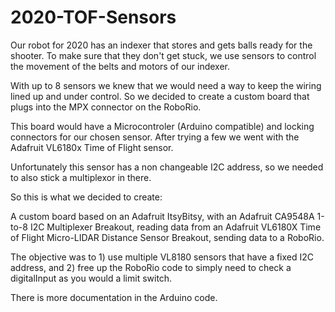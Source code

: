# 2020-TOF-Sensors

Our robot for 2020 has an indexer that stores and gets balls ready for the shooter. To make sure that they don't get stuck, we use sensors to control the movement of the belts and motors of our indexer.

With up to 8 sensors we knew that we would need a way to keep the wiring lined up and under control. So we decided to create a custom board that plugs into the MPX connector on the RoboRio. 

This board would have a Microcontroler (Arduino compatible) and locking connectors for our chosen sensor. After trying a few we went with the Adafruit VL6180x Time of Flight sensor.

Unfortunately this sensor has a non changeable I2C address, so we needed to also stick a multiplexor in there.

So this is what we decided to create:

A custom board based on an Adafruit ItsyBitsy, with an Adafruit CA9548A 1-to-8 I2C Multiplexer Breakout, reading data from an Adafruit VL6180X Time of Flight Micro-LIDAR Distance Sensor Breakout, sending data to a RoboRio.

The objective was to 1) use multiple VL8180 sensors that have a fixed I2C address, and 2) free up the RoboRio code to simply need to check a digitalInput as you would a limit switch.

There is more documentation in the Arduino code.
